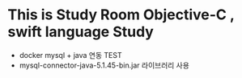 # This is Study Room Objective-C , swift language Study 
- docker mysql + java 연동 TEST 
- mysql-connector-java-5.1.45-bin.jar 라이브러리 사용


